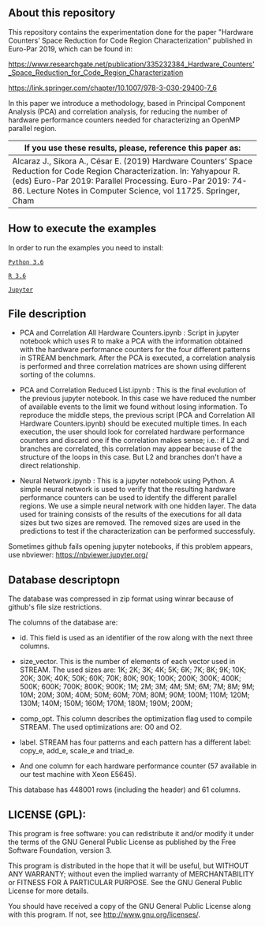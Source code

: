 ## About this repository

This repository contains the experimentation done for the paper "Hardware Counters’ Space Reduction for Code Region Characterization" published in Euro-Par 2019, which can be found in:

https://www.researchgate.net/publication/335232384_Hardware_Counters'_Space_Reduction_for_Code_Region_Characterization

https://link.springer.com/chapter/10.1007/978-3-030-29400-7_6

In this paper we introduce a methodology, based in Principal Component Analysis (PCA) and correlation analysis, for reducing the number of hardware performance counters needed for characterizing an OpenMP parallel region.

|**If you use these results, please, reference this paper as:**|
|-----------------------------------------------------------|
|Alcaraz J., Sikora A., César E. (2019) Hardware Counters’ Space Reduction for Code Region Characterization. In: Yahyapour R. (eds) Euro-Par 2019: Parallel Processing. Euro-Par 2019: 74-86. Lecture Notes in Computer Science, vol 11725. Springer, Cham|


## How to execute the examples

In order to run the examples you need to install:

[`Python 3.6`](https://www.python.org/downloads/)

[`R 3.6`](https://cran.r-project.org/)

[`Jupyter`](https://jupyter.org/)


## File description

* PCA and Correlation All Hardware Counters.ipynb :
	Script in jupyter notebook which uses R to make a PCA with the information obtained with the hardware performance counters for the four different patterns in STREAM benchmark.
	After the PCA is executed, a correlation analysis is performed and three correlation matrices are shown using different sorting of the columns.

* PCA and Correlation Reduced List.ipynb :
	This is the final evolution of the previous jupyter notebook. In this case we have reduced the number of available events to the limit we found without losing information.
	To reproduce the middle steps, the previous script (PCA and Correlation All Hardware Counters.ipynb) should be executed multiple times. In each execution, the user should look for correlated hardware performance counters and discard one if the correlation makes sense; i.e.: if L2 and branches are correlated, this correlation may appear because of the structure of the loops in this case. But L2 and branches don't have a direct relationship.
	
* Neural Network.ipynb :
	This is a jupyter notebook using Python. A simple neural network is used to verify that the resulting hardware performance counters can be used to identify the different parallel regions.
	We use a simple neural network with one hidden layer. The data used for training consists of the results of the executions for all data sizes but two sizes are removed. The removed sizes are used in the predictions to test if the characterization can be performed successfuly.

Sometimes github fails opening jupyter notebooks, if this problem appears, use nbviewer: https://nbviewer.jupyter.org/

## Database descriptopn

The database was compressed in zip format using winrar because of github's file size restrictions.

The columns of the database are:

* id. This field is used as an identifier of the row along with the next three columns.

* size_vector. This is the number of elements of each vector used in STREAM. The used sizes are:
	1K; 2K; 3K; 4K; 5K; 6K; 7K; 8K; 9K; 10K; 20K; 30K; 40K; 50K; 60K; 70K; 80K; 90K; 100K; 200K; 300K; 400K; 500K; 600K; 700K; 800K; 900K; 1M; 2M; 3M; 4M; 5M; 6M; 7M; 8M; 9M; 10M; 20M; 30M; 40M; 50M; 60M; 70M; 80M; 90M; 100M; 110M; 120M; 130M; 140M; 150M; 160M; 170M; 180M; 190M; 200M;

* comp_opt. This column describes the optimization flag used to compile STREAM. The used optimizations are: O0 and O2.

* label. STREAM has four patterns and each pattern has a different label: copy_e, add_e, scale_e and triad_e. 

* And one column for each hardware performance counter (57 available in our test machine with Xeon E5645).

This database has 448001 rows (including the header) and 61 columns.

## LICENSE (GPL):

This program is free software: you can redistribute it and/or modify it under the terms of the GNU General Public License as published by the Free Software Foundation, version 3.

This program is distributed in the hope that it will be useful, but WITHOUT ANY WARRANTY; without even the implied warranty of MERCHANTABILITY or FITNESS FOR A PARTICULAR PURPOSE. See the GNU General Public License for more details.
 
You should have received a copy of the GNU General Public License along with this program. If not, see <http://www.gnu.org/licenses/>.
